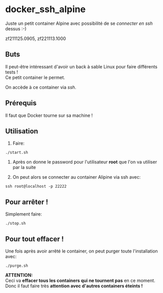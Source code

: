 # docker_ssh_alpine
Juste un petit container Alpine avec possibilité de se *connecter en ssh* dessus :-)

zf211125.0905, zf221113.1000


## Buts
Il peut-être intéressant d'avoir un back à sable Linux pour faire différents tests !<br>
Ce petit container le permet.

On accède à ce container via *ssh*.


## Prérequis
Il faut que Docker tourne sur sa machine !


## Utilisation
1. Faire:

  ```
  ./start.sh
  ```
1. Après on donne le password pour l'utilisateur **root** que l'on va utiliser par la suite

1. On peut alors se connecter au container Alipine via ssh avec:

  ```
  ssh root@localhost -p 22222
  ```

## Pour arrêter !
Simplement faire:
  ```
  ./stop.sh
  ```

## Pour tout effacer !
Une fois après avoir arrêté le container, on peut purger toute l'installation avec:
  ```
  ./purge.sh
  ```
**ATTENTION:**<br>
Ceci va **effacer tous les containers qui ne tournent pas** en ce moment.<br>
Donc il faut faire très **attention avec d'autres containers éteints !**

